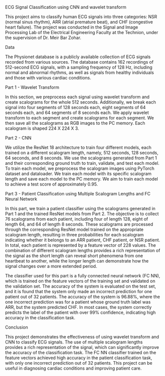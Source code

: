 ECG Signal Classification using CNN and wavelet transform

This project aims to classify human ECG signals into three categories: NSR (normal sinus rhythm), ARR (atrial premature beat), and CHF (congestive heart failure). The project was conducted in the Signal and Image Processing Lab of the Electrical Engineering Faculty at the Technion, under the supervision of Dr. Meir Bar Zohar.

Data

The Physionet database is a publicly available collection of ECG signals recorded from various sources. The database contains 162 recordings of 512-second ECG signals, with a sampling frequency of 128 Hz, including normal and abnormal rhythms, as well as signals from healthy individuals and those with various cardiac conditions.

Part 1 - Wavelet Transform

In this section, we preprocess each signal using wavelet transform and create scalograms for the whole 512 seconds. Additionally, we break each signal into four segments of 128 seconds each, eight segments of 64 seconds each, and 64 segments of 8 seconds each. We apply wavelet transform to each segment and create scalograms for each segment. We then save all the scalograms as RGB images to the PC memory. Each scalogram is shaped 224 X 224 X 3.

Part 2 - CNN

We utilize the ResNet 18 architecture to train four different models, each trained on a different scalogram length, namely, 512 seconds, 128 seconds, 64 seconds, and 8 seconds. We use the scalograms generated from Part 1 and their corresponding ground truth to train, validate, and test each model. To train each model, we preprocess the scalogram images using PyTorch dataset and dataloader. We train each model with its specific scalogram length and save each model to the PC memory. We aim to train each model to achieve a test score of approximately 0.95.

Part 3 - Patient Classification using Multiple Scalogram Lengths and FC Neural Network

In this part, we train a patient classifier using the scalograms generated in Part 1 and the trained ResNet models from Part 2. The objective is to collect 76 scalograms from each patient, including four of length 128, eight of length 64, and 64 of length 8 seconds. These scalograms are processed through the corresponding ResNet model trained on the appropriate scalogram length, resulting in three probabilities for each scalogram indicating whether it belongs to an ARR patient, CHF patient, or NSR patient. In total, each patient is represented by a feature vector of 228 values.
The combination of different scalogram lengths provides a rich representation of the signal as the short length can reveal short phenomena from one heartbeat to another, while the longer length can demonstrate how the signal changes over a more extended period.

The classifier used for this part is a fully connected neural network (FC NN), which is trained on the feature vectors of the training set and validated on the validation set. The accuracy of the system is evaluated on the test set, and it is found that the system only made an incorrect prediction for one patient out of 32 patients. The accuracy of the system is 96.88%, where the one incorrect prediction was for a patient whose ground truth label was ARR, but the system predicted CHF.
In most cases, the system correctly predicts the label of the patient with over 99% confidence, indicating high accuracy in the classification task.


Conclusion

This project demonstrates the effectiveness of using wavelet transform and CNN to classify ECG signals. The use of multiple scalogram lengths provides a rich representation of the signal, which can significantly improve the accuracy of the classification task. The FC NN classifier trained on the feature vectors achieved high accuracy in the patient classification task, with only one incorrect prediction out of 32 patients. This project can be useful in diagnosing cardiac conditions and improving patient care.